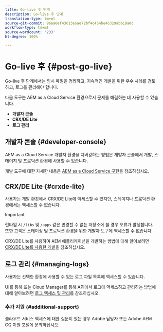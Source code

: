 ```yaml
---
title: Go-live 후 단계
description: Go-live 후 단계
translation-type: tm+mt
source-git-commit: 96aa0ef43613e6ae72bf4c454be46329abb19a0c
workflow-type: tm+mt
source-wordcount: '233'
ht-degree: 100%

---
```



# Go-live 후 {#post-go-live}

Go-live 후 단계에서는 임시 파일을 정리하고, 지속적인 개발을 위한 우수 사례를 검토하고, 로그를 관리해야 합니다.

다음 도구는 AEM as a Cloud Service 환경으로서 문제를 해결하는 데 사용할 수 있습니다.

* **개발자 콘솔**
* **CRX/DE Lite**
* **로그 관리**


## 개발자 콘솔 {#developer-console}

AEM as a Cloud Service 개발자 환경을 디버깅하는 방법은 개발자 콘솔에서 개발, 스테이지 및 프로덕션 환경에 사용할 수 있습니다.

개발 도구에 대한 자세한 내용은 [AEM as a Cloud Service 구현](https://docs.adobe.com/content/help/ko-KR/experience-manager-cloud-service/implementing/developing/development-guidelines.html#aem-as-a-cloud-service-development-tools)을 참조하십시오.

## CRX/DE Lite {#crxde-lite}

사용자는 개발 환경에서 CRX/DE Lite에 액세스할 수 있지만, 스테이지나 프로덕션 환경에서는 액세스할 수 없습니다.

>[!IMPORTANT]
>런타임 시 `/libs` 및 `/apps` 같은 변경할 수 없는 저장소에 쓸 경우 오류가 발생합니다. 또한 고객은 스테이징 및 프로덕션 환경을 위한 개발자 도구에 액세스할 수 없습니다.

CRX/DE Lite를 사용하여 AEM 애플리케이션을 개발하는 방법에 대해 알아보려면 [CRX/DE Lite를 사용한 개발](/help/implementing/developing/tools/crxde.md)을 참조하십시오.

## 로그 관리 {#managing-logs}

사용자는 선택한 환경에 사용할 수 있는 로그 파일 목록에 액세스할 수 있습니다.

UI를 통해 또는 Cloud Manager를 통해 API에서 로그에 액세스하고 관리하는 방법에 대해 알아보려면 [로그 액세스 및 관리](https://docs.adobe.com/content/help/ko-KR/experience-manager-cloud-service/implementing/using-cloud-manager/manage-logs.html)를 참조하십시오.

### 추가 지원 {#additional-support}

클라우드 서비스 액세스에 대한 질문이 있는 경우 Adobe 담당자 또는 Adobe AEM CQ 지원 포털에 문의하십시오.

